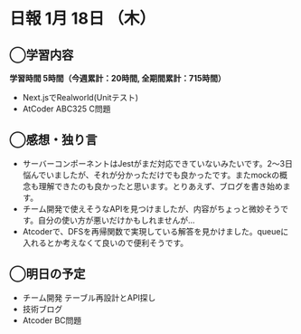 # 日報  1月 18日 （木）

## ◯学習内容

**学習時間  5時間（今週累計：20時間, 全期間累計：715時間）**

- Next.jsでRealworld(Unitテスト)
- AtCoder ABC325 C問題

## ◯感想・独り言

- サーバーコンポーネントはJestがまだ対応できていないみたいです。2〜3日悩んでいましたが、それが分かっただけでも良かったです。またmockの概念も理解できたのも良かったと思います。とりあえず、ブログを書き始めます。
- チーム開発で使えそうなAPIを見つけましたが、内容がちょっと微妙そうです。自分の使い方が悪いだけかもしれませんが...
- Atcoderで、DFSを再帰関数で実現している解答を見かけました。queueに入れるとか考えなくて良いので便利そうです。

## ◯明日の予定

- チーム開発 テーブル再設計とAPI探し
- 技術ブログ
- Atcoder BC問題
